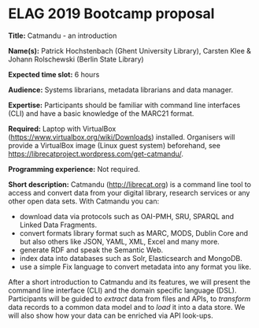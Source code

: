 # ELAG 2019 Bootcamp proposal 

__Title:__ Catmandu - an introduction

__Name(s):__ Patrick Hochstenbach (Ghent University Library), Carsten Klee & Johann Rolschewski (Berlin State Library)

__Expected time slot:__ 6 hours

__Audience:__ Systems librarians, metadata librarians and data manager. 

__Expertise:__ Participants should be familiar with command line interfaces (CLI) and have a basic knowledge of the MARC21 format.

__Required:__ Laptop with VirtualBox (<https://www.virtualbox.org/wiki/Downloads>) installed. Organisers will provide a VirtualBox image (Linux guest system) beforehand, see https://librecatproject.wordpress.com/get-catmandu/.

__Programming experience:__ Not required.

__Short description:__ Catmandu (<http://librecat.org>) is a command line tool to access and convert data from your digital library, research services or any other open data sets. With Catmandu you can:

* download data via protocols such as OAI-PMH, SRU, SPARQL and Linked Data Fragments.
* convert formats library format such as MARC, MODS, Dublin Core and but also others like JSON, YAML, XML, Excel and many more.
* generate RDF and speak the Semantic Web.
* index data into databases such as Solr, Elasticsearch and MongoDB.
* use a simple Fix language to convert metadata into any format you like.

After a short introduction to Catmandu and its features, we will present the command line interface (CLI) and the domain specific language (DSL). Participants will be guided to *extract* data from files and APIs, to *transform* data records to a common data model and to *load* it into a data store. We will also show how your data can be enriched via API look-ups. 
